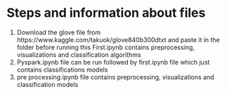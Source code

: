 <h1> Steps and information about files</h1>
<ol>
  <li> Download the glove file from https://www.kaggle.com/takuok/glove840b300dtxt and paste it in the folder before running this</li?
  <li> First.ipynb contains preprocessing, visualizations and classification algorithms  </li>
  <li> Pyspark.ipynb file can be run followed by first.ipynb file which just contains classifications models  </li>
  <li> pre processing.ipynb file contains preprocessing, visualizations and classification models</li>
</ol>

